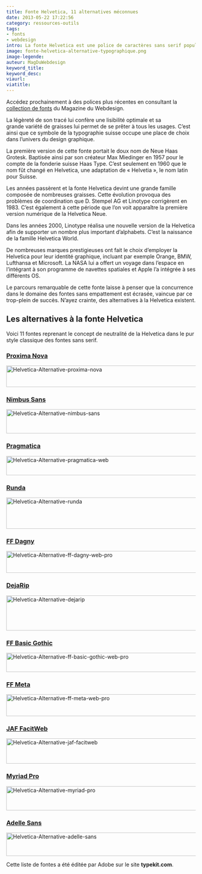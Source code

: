 ```yaml
---
title: Fonte Helvetica, 11 alternatives méconnues
date: 2013-05-22 17:22:56
category: ressources-outils
tags:
- fonts
- webdesign
intro: La fonte Helvetica est une police de caractères sans serif populaire dans le monde entier. Les graphistes et les typographes lui louent des propriétés qu'aucune autre fonte ne peut égaler.
image: fonte-helvetica-alternative-typographique.png
image-legende:
auteur: MagDuWebdesign
keyword_title:
keyword_desc:
viaurl:
viatitle:
---
```

<p class="panel radius">Accédez prochainement à des polices plus récentes en consultant la <a href="http://www.magazineduwebdesign.com/ressources/web-fonts/">collection de fonts</a> du Magazine du Webdesign.</p>
<p>La légèreté de son tracé lui&nbsp;confère&nbsp;une lisibilité optimale et sa grande&nbsp;variété&nbsp;de graisses lui permet de se prêter à tous les usages. C’est ainsi que ce symbole de la typographie suisse occupe une place de choix dans l’univers du design graphique.</p>
<p>La première version de cette fonte portait le doux nom de&nbsp;Neue Haas Grotesk. Baptisée ainsi par son créateur Max Miedinger&nbsp;en 1957 pour le compte de&nbsp;la fonderie suisse Haas Type. C’est seulement en 1960 que le nom fût changé en Helvetica, une adaptation de «&nbsp;Helvetia&nbsp;», le nom latin pour Suisse.</p>
<p>Les années passèrent et la fonte Helvetica devint une grande famille composée de nombreuses graisses. Cette évolution provoqua des problèmes de coordination que&nbsp;D. Stempel AG et Linotype corrigèrent en 1983. C’est également à cette période que l’on voit apparaître la première version numérique de la Helvetica&nbsp;Neue.</p>
<p>Dans les années 2000, Linotype réalisa une nouvelle version de la Helvetica afin de supporter un nombre plus important d’alphabets. C’est la naissance de la famille Helvetica World.</p>
<p>De nombreuses marques prestigieuses ont fait le choix d’employer la Helvetica pour leur identité graphique, incluant par exemple Orange, BMW, Lufthansa et Microsoft. La NASA lui a offert un voyage dans l’espace en l’intégrant à son programme de navettes spatiales et Apple l’a intégrée à ses différents OS.</p>
<p>Le parcours remarquable de cette fonte laisse à penser que la concurrence dans le domaine des fontes sans empattement est écrasée, vaincue par ce trop-plein de succès. N’ayez crainte, des alternatives à la Helvetica existent.</p>
<h2>Les alternatives à la fonte Helvetica</h2>
<p>Voici 11 fontes reprenant le concept de neutralité de la Helvetica dans le pur style classique des fontes sans serif.</p>
<h3><a href="https://typekit.com/fonts/proxima-nova" target="_blank" data-bind="attr: { href: '/fonts/' + slug() }, text: name">Proxima Nova</a></h3>
<p><img class="alignnone size-full wp-image-5362" title="Helvetica-Alternative-proxima-nova" src="https://s3-eu-west-1.amazonaws.com/mdw-images/large/Helvetica-Alternative-proxima-nova.jpg" alt="Helvetica-Alternative-proxima-nova" width="555" height="57"></p>
<h3><a href="https://typekit.com/fonts/nimbus-sans" target="_blank" data-bind="attr: { href: '/fonts/' + slug() }, text: name">Nimbus Sans</a></h3>
<p><img class="alignnone size-full wp-image-5360" title="Helvetica-Alternative-nimbus-sans" src="https://s3-eu-west-1.amazonaws.com/mdw-images/large/Helvetica-Alternative-nimbus-sans.jpg" alt="Helvetica-Alternative-nimbus-sans" width="555" height="64"></p>
<h3><a href="https://typekit.com/fonts/pragmatica-web" target="_blank" data-bind="attr: { href: '/fonts/' + slug() }, text: name">Pragmatica</a></h3>
<p><img class="alignnone size-full wp-image-5361" title="Helvetica-Alternative-pragmatica-web" src="https://s3-eu-west-1.amazonaws.com/mdw-images/large/Helvetica-Alternative-pragmatica-web.jpg" alt="Helvetica-Alternative-pragmatica-web" width="555" height="51"></p>
<h3><a href="https://typekit.com/fonts/runda" data-bind="attr: { href: '/fonts/' + slug() }, text: name">Runda</a></h3>
<p><img class="alignnone size-full wp-image-5363" title="Helvetica-Alternative-runda" src="https://s3-eu-west-1.amazonaws.com/mdw-images/large/Helvetica-Alternative-runda.jpg" alt="Helvetica-Alternative-runda" width="555" height="83"></p>
<h3><a href="https://typekit.com/fonts/ff-dagny-web-pro" target="_blank" data-bind="attr: { href: '/fonts/' + slug() }, text: name">FF Dagny</a></h3>
<p><img class="alignnone size-full wp-image-5356" title="Helvetica-Alternative-ff-dagny-web-pro" src="https://s3-eu-west-1.amazonaws.com/mdw-images/large/Helvetica-Alternative-ff-dagny-web-pro.jpg" alt="Helvetica-Alternative-ff-dagny-web-pro" width="555" height="58"></p>
<h3><a href="https://typekit.com/fonts/dejarip" target="_blank" data-bind="attr: { href: '/fonts/' + slug() }, text: name">DejaRip</a></h3>
<p><img class="alignnone size-full wp-image-5354" title="Helvetica-Alternative-dejarip" src="https://s3-eu-west-1.amazonaws.com/mdw-images/large/Helvetica-Alternative-dejarip.jpg" alt="Helvetica-Alternative-dejarip" width="555" height="93"></p>
<h3><a href="https://typekit.com/fonts/ff-basic-gothic-web-pro" target="_blank" data-bind="attr: { href: '/fonts/' + slug() }, text: name">FF Basic Gothic</a></h3>
<p><img class="alignnone size-full wp-image-5355" title="Helvetica-Alternative-ff-basic-gothic-web-pro" src="https://s3-eu-west-1.amazonaws.com/mdw-images/large/Helvetica-Alternative-ff-basic-gothic-web-pro.jpg" alt="Helvetica-Alternative-ff-basic-gothic-web-pro" width="555" height="51"></p>
<h3><a href="https://typekit.com/fonts/ff-meta-web-pro" target="_blank" data-bind="attr: { href: '/fonts/' + slug() }, text: name">FF Meta</a></h3>
<p><img class="alignnone size-full wp-image-5357" title="Helvetica-Alternative-ff-meta-web-pro" src="https://s3-eu-west-1.amazonaws.com/mdw-images/large/Helvetica-Alternative-ff-meta-web-pro.jpg" alt="Helvetica-Alternative-ff-meta-web-pro" width="555" height="58"></p>
<h3><a href="https://typekit.com/fonts/jaf-facitweb" target="_blank" data-bind="attr: { href: '/fonts/' + slug() }, text: name">JAF FacitWeb</a></h3>
<p><img class="alignnone size-full wp-image-5358" title="Helvetica-Alternative-jaf-facitweb" src="https://s3-eu-west-1.amazonaws.com/mdw-images/large/Helvetica-Alternative-jaf-facitweb.jpg" alt="Helvetica-Alternative-jaf-facitweb" width="555" height="67"></p>
<h3><a href="https://typekit.com/fonts/myriad-pro" target="_blank" data-bind="attr: { href: '/fonts/' + slug() }, text: name">Myriad Pro</a></h3>
<p><img class="alignnone size-full wp-image-5359" title="Helvetica-Alternative-myriad-pro" src="https://s3-eu-west-1.amazonaws.com/mdw-images/large/Helvetica-Alternative-myriad-pro.jpg" alt="Helvetica-Alternative-myriad-pro" width="555" height="64"></p>
<h3><a href="https://typekit.com/fonts/adelle-sans" target="_blank" data-bind="attr: { href: '/fonts/' + slug() }, text: name">Adelle Sans</a></h3>
<p><img class="alignnone size-full wp-image-5353" title="Helvetica-Alternative-adelle-sans" src="https://s3-eu-west-1.amazonaws.com/mdw-images/large/Helvetica-Alternative-adelle-sans.jpg" alt="Helvetica-Alternative-adelle-sans" width="555" height="62"></p>
<p>Cette liste de fontes a été éditée par Adobe sur le site <strong>typekit.com</strong>.</p>
